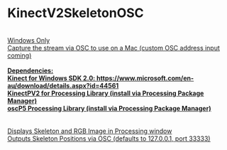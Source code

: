 # KinectV2SkeletonOSC
<br>
<u>Windows Only<u> <br> 
Capture the stream via OSC to use on a Mac (custom OSC address input coming)<br>
<br>  
<b> Dependencies: <br>
Kinect for Windows SDK 2.0: https://www.microsoft.com/en-au/download/details.aspx?id=44561 <br>
KinectPV2 for Processing Library (install via Processing Package Manager) <br>
oscP5 Processing Library (install via Processing Package Manager) <br></b> <br>
<br>
Displays Skeleton and RGB Image in Processing window <br>
Outputs Skeleton Positions via OSC (defaults to 127.0.0.1, port 33333) <br> 
